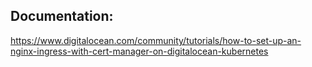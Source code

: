 Documentation:
---
https://www.digitalocean.com/community/tutorials/how-to-set-up-an-nginx-ingress-with-cert-manager-on-digitalocean-kubernetes

